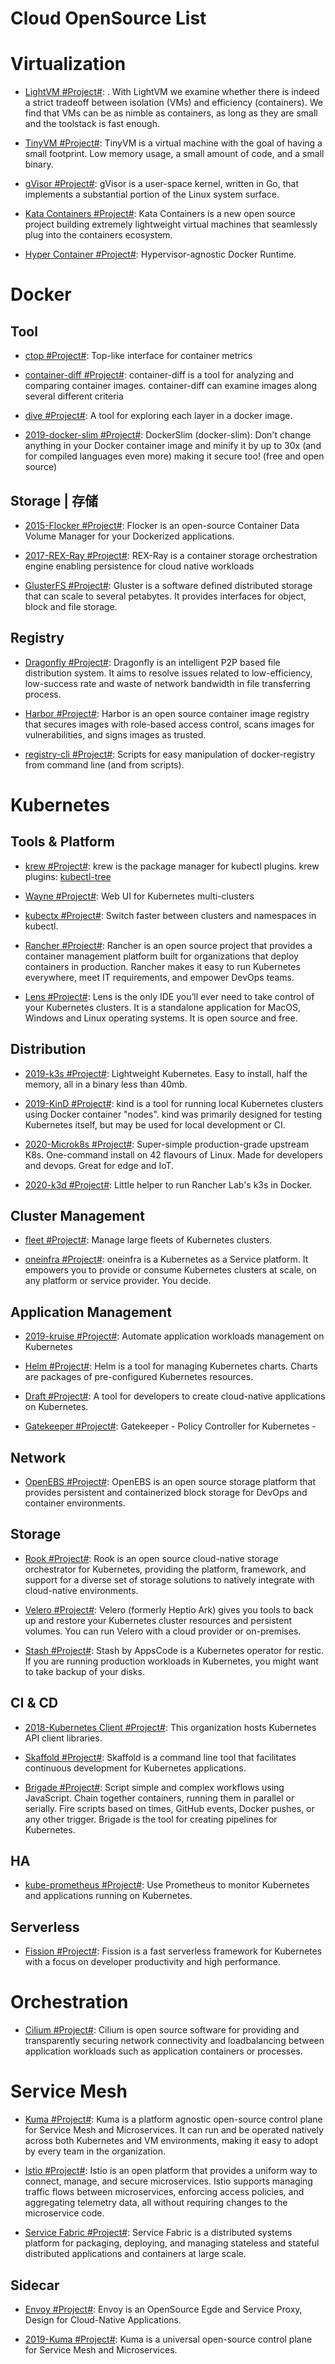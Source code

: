 # Cloud OpenSource List

# Virtualization

- [LightVM #Project#](http://cnp.neclab.eu/projects/lightvm/): . With LightVM we examine whether there is indeed a strict tradeoff between isolation (VMs) and efficiency (containers). We find that VMs can be as nimble as containers, as long as they are small and the toolstack is fast enough.

- [TinyVM #Project#](https://github.com/jakogut/tinyvm): TinyVM is a virtual machine with the goal of having a small footprint. Low memory usage, a small amount of code, and a small binary.

- [gVisor #Project#](https://github.com/google/gvisor): gVisor is a user-space kernel, written in Go, that implements a substantial portion of the Linux system surface.

- [Kata Containers #Project#](https://katacontainers.io/): Kata Containers is a new open source project building extremely lightweight virtual machines that seamlessly plug into the containers ecosystem.

- [Hyper Container #Project#](https://hypercontainer.io/): Hypervisor-agnostic Docker Runtime.

# Docker

## Tool

- [ctop #Project#](https://github.com/bcicen/ctop): Top-like interface for container metrics

- [container-diff #Project#](https://github.com/GoogleCloudPlatform/container-diff): container-diff is a tool for analyzing and comparing container images. container-diff can examine images along several different criteria

- [dive #Project#](https://github.com/wagoodman/dive): A tool for exploring each layer in a docker image.

- [2019-docker-slim #Project#](https://github.com/docker-slim/docker-slim): DockerSlim (docker-slim): Don't change anything in your Docker container image and minify it by up to 30x (and for compiled languages even more) making it secure too! (free and open source)

## Storage | 存储

- [2015-Flocker #Project#](https://github.com/ClusterHQ/flocker): Flocker is an open-source Container Data Volume Manager for your Dockerized applications.

- [2017-REX-Ray #Project#](https://github.com/thecodeteam/rexray): REX-Ray is a container storage orchestration engine enabling persistence for cloud native workloads

- [GlusterFS #Project#](https://github.com/gluster/glusterfs): Gluster is a software defined distributed storage that can scale to several petabytes. It provides interfaces for object, block and file storage.

## Registry

- [Dragonfly #Project#](https://github.com/alibaba/Dragonfly): Dragonfly is an intelligent P2P based file distribution system. It aims to resolve issues related to low-efficiency, low-success rate and waste of network bandwidth in file transferring process.

- [Harbor #Project#](https://goharbor.io/): Harbor is an open source container image registry that secures images with role-based access control, scans images for vulnerabilities, and signs images as trusted.

- [registry-cli #Project#](https://github.com/andrey-pohilko/registry-cli): Scripts for easy manipulation of docker-registry from command line (and from scripts).

# Kubernetes

## Tools & Platform

- [krew #Project#](https://github.com/GoogleContainerTools/krew): krew is the package manager for kubectl plugins. krew plugins: [kubectl-tree](https://github.com/ahmetb/kubectl-tree)

- [Wayne #Project#](https://github.com/Qihoo360/wayne): Web UI for Kubernetes multi-clusters

- [kubectx #Project#](https://github.com/ahmetb/kubectx): Switch faster between clusters and namespaces in kubectl.

- [Rancher #Project#](https://github.com/rancher/rancher): Rancher is an open source project that provides a container management platform built for organizations that deploy containers in production. Rancher makes it easy to run Kubernetes everywhere, meet IT requirements, and empower DevOps teams.

- [Lens #Project#](https://github.com/lensapp/lens): Lens is the only IDE you’ll ever need to take control of your Kubernetes clusters. It is a standalone application for MacOS, Windows and Linux operating systems. It is open source and free.

## Distribution

- [2019-k3s #Project#](https://github.com/rancher/k3s): Lightweight Kubernetes. Easy to install, half the memory, all in a binary less than 40mb.

- [2019-KinD #Project#](https://github.com/kubernetes-sigs/kind/): kind is a tool for running local Kubernetes clusters using Docker container "nodes". kind was primarily designed for testing Kubernetes itself, but may be used for local development or CI.

- [2020-Microk8s #Project#](https://microk8s.io/#get-started): Super-simple production-grade upstream K8s. One-command install on 42 flavours of Linux. Made for developers and devops. Great for edge and IoT.

- [2020-k3d #Project#](https://github.com/rancher/k3d/): Little helper to run Rancher Lab's k3s in Docker.

## Cluster Management

- [fleet #Project#](https://github.com/rancher/fleet): Manage large fleets of Kubernetes clusters.

- [oneinfra #Project#](https://github.com/oneinfra/oneinfra): oneinfra is a Kubernetes as a Service platform. It empowers you to provide or consume Kubernetes clusters at scale, on any platform or service provider. You decide.

## Application Management

- [2019-kruise #Project#](https://github.com/openkruise/kruise): Automate application workloads management on Kubernetes

- [Helm #Project#](https://github.com/kubernetes/helm): Helm is a tool for managing Kubernetes charts. Charts are packages of pre-configured Kubernetes resources.

- [Draft #Project#](https://github.com/Azure/draft): A tool for developers to create cloud-native applications on Kubernetes.

- [Gatekeeper #Project#](https://github.com/open-policy-agent/gatekeeper): Gatekeeper - Policy Controller for Kubernetes -

## Network

- [OpenEBS #Project#](https://www.openebs.io/): OpenEBS is an open source storage platform that provides persistent and containerized block storage for DevOps and container environments.

## Storage

- [Rook #Project#](https://github.com/rook/rook): Rook is an open source cloud-native storage orchestrator for Kubernetes, providing the platform, framework, and support for a diverse set of storage solutions to natively integrate with cloud-native environments.

- [Velero #Project#](https://github.com/vmware-tanzu/velero): Velero (formerly Heptio Ark) gives you tools to back up and restore your Kubernetes cluster resources and persistent volumes. You can run Velero with a cloud provider or on-premises.

- [Stash #Project#](https://github.com/stashed/stash): Stash by AppsCode is a Kubernetes operator for restic. If you are running production workloads in Kubernetes, you might want to take backup of your disks.

## CI & CD

- [2018-Kubernetes Client #Project#](https://github.com/kubernetes-client): This organization hosts Kubernetes API client libraries.

- [Skaffold #Project#](https://github.com/GoogleCloudPlatform/skaffold): Skaffold is a command line tool that facilitates continuous development for Kubernetes applications.

- [Brigade #Project#](https://github.com/Azure/brigade): Script simple and complex workflows using JavaScript. Chain together containers, running them in parallel or serially. Fire scripts based on times, GitHub events, Docker pushes, or any other trigger. Brigade is the tool for creating pipelines for Kubernetes.

## HA

- [kube-prometheus #Project#](https://github.com/coreos/kube-prometheus): Use Prometheus to monitor Kubernetes and applications running on Kubernetes.

## Serverless

- [Fission #Project#](https://github.com/fission/fission): Fission is a fast serverless framework for Kubernetes with a focus on developer productivity and high performance.

# Orchestration

- [Cilium #Project#](https://github.com/cilium/cilium): Cilium is open source software for providing and transparently securing network connectivity and loadbalancing between application workloads such as application containers or processes.

# Service Mesh

- [Kuma #Project#](https://kuma.io/docs/0.4.0/overview/what-is-kuma/): Kuma is a platform agnostic open-source control plane for Service Mesh and Microservices. It can run and be operated natively across both Kubernetes and VM environments, making it easy to adopt by every team in the organization.

- [Istio #Project#](https://istio.io/about/intro.html): Istio is an open platform that provides a uniform way to connect, manage, and secure microservices. Istio supports managing traffic flows between microservices, enforcing access policies, and aggregating telemetry data, all without requiring changes to the microservice code.

- [Service Fabric #Project#](https://github.com/Microsoft/service-fabric): Service Fabric is a distributed systems platform for packaging, deploying, and managing stateless and stateful distributed applications and containers at large scale.

## Sidecar

- [Envoy #Project#](https://www.envoyproxy.io/): Envoy is an OpenSource Egde and Service Proxy, Design for Cloud-Native Applications.

- [2019-Kuma #Project#](https://kuma.io/docs/0.1.0/#what-is-kuma): Kuma is a universal open-source control plane for Service Mesh and Microservices.

